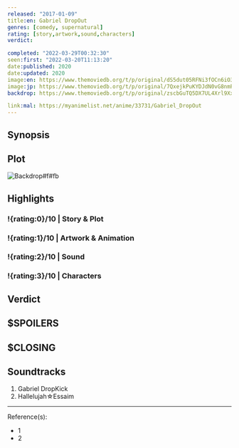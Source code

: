 ```yaml
---
released: "2017-01-09"
title:en: Gabriel DropOut
genres: [comedy, supernatural]
rating: [story,artwork,sound,characters]
verdict:

completed: "2022-03-29T00:32:30"
seen:first: "2022-03-20T11:13:20"
date:published: 2020
date:updated: 2020
image:en: https://www.themoviedb.org/t/p/original/dS5dut05RFNi3fOCn6iO31Eag9x.jpg
image:jp: https://www.themoviedb.org/t/p/original/7QxejkPuKYDJdN0vG8nmPeugDMV.jpg
backdrop: https://www.themoviedb.org/t/p/original/zscbGuTQ5DX7UL4Xrl9XxIVtXDN.jpg

link:mal: https://myanimelist.net/anime/33731/Gabriel_DropOut
---
```



## Synopsis

## Plot

![Backdrop#f#fb](https://www.themoviedb.org/t/p/original/qyABrcOHxEK0k7CxNTrjPErB3Q0.jpg "Source: TMDB")

## Highlights

### !{rating:0}/10 | Story & Plot

### !{rating:1}/10 | Artwork & Animation

### !{rating:2}/10 | Sound

### !{rating:3}/10 | Characters

## Verdict

## $SPOILERS

## $CLOSING

## Soundtracks

1. Gabriel DropKick
2. Hallelujah☆Essaim

***
Reference(s):

- 1
- 2
